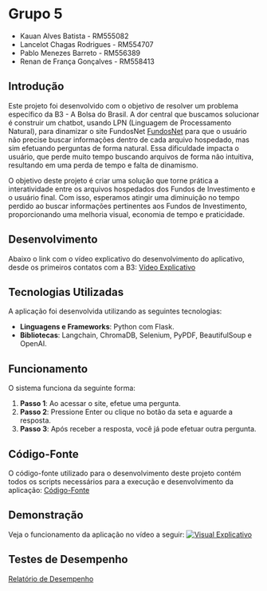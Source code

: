# Grupo 5
- Kauan Alves Batista - RM555082
- Lancelot Chagas Rodrigues - RM554707
- Pablo Menezes Barreto - RM556389
- Renan de França Gonçalves - RM558413

## Introdução
Este projeto foi desenvolvido com o objetivo de resolver um problema específico da B3 - A Bolsa do Brasil. A dor central que buscamos solucionar é construir um chatbot, usando LPN (Linguagem de Processamento Natural), para dinamizar 
o site FundosNet [FundosNet](https://fnet.bmfbovespa.com.br/fnet/publico/abrirGerenciadorDocumentosCVM) para que o usuário não precise buscar informações dentro de cada arquivo hospedado, mas sim efetuando perguntas de forma natural. Essa dificuldade impacta o usuário, que perde muito tempo buscando arquivos de forma não intuitiva, resultando em uma perda de tempo e falta de dinamismo.

O objetivo deste projeto é criar uma solução que torne prática a interatividade entre os arquivos hospedados dos Fundos de Investimento e o usuário final. Com isso, esperamos atingir uma diminuição no tempo perdido ao buscar informações pertinentes aos Fundos de Investimento, proporcionando uma melhoria visual, economia de tempo e praticidade.

## Desenvolvimento
Abaixo o link com o vídeo explicativo do desenvolvimento do aplicativo, desde os primeiros contatos com a B3:
[Vídeo Explicativo](https://github.com/user-attachments/assets/981e31dc-891b-4271-a6d1-f4ef289ec2b4)

## Tecnologias Utilizadas
A aplicação foi desenvolvida utilizando as seguintes tecnologias:
- **Linguagens e Frameworks**: Python com Flask.
- **Bibliotecas**: Langchain, ChromaDB, Selenium, PyPDF, BeautifulSoup e OpenAI.

## Funcionamento
O sistema funciona da seguinte forma:
1. **Passo 1**: Ao acessar o site, efetue uma pergunta.
2. **Passo 2**: Pressione Enter ou clique no botão da seta e aguarde a resposta.
3. **Passo 3**: Após receber a resposta, você já pode efetuar outra pergunta.

## Código-Fonte
O código-fonte utilizado para o desenvolvimento deste projeto contém todos os scripts necessários para a execução e desenvolvimento da aplicação:
[Código-Fonte](https://github.com/renandevbr/FIAPProjetoB3/blob/main/app.py)

## Demonstração
Veja o funcionamento da aplicação no vídeo a seguir:
[![Visual Explicativo](https://img.youtube.com/vi/hGaba4ybX2E/0.jpg)](https://www.youtube.com/watch?v=hGaba4ybX2E)

## Testes de Desempenho
[Relatório de Desempenho](https://drive.google.com/file/d/1wNz_l0NSLuOIodhmTUl8jT0rtKq_HaD7/view?usp=sharing)
